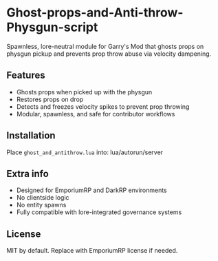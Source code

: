 # Ghost-props-and-Anti-throw-Physgun-script

Spawnless, lore-neutral module for Garry's Mod that ghosts props on physgun pickup and prevents prop throw abuse via velocity dampening.

## Features

- Ghosts props when picked up with the physgun
- Restores props on drop
- Detects and freezes velocity spikes to prevent prop throwing
- Modular, spawnless, and safe for contributor workflows

## Installation

Place `ghost_and_antithrow.lua` into: lua/autorun/server

## Extra info
- Designed for EmporiumRP and DarkRP environments
- No clientside logic
- No entity spawns
- Fully compatible with lore-integrated governance systems

## License

MIT by default. Replace with EmporiumRP license if needed.

